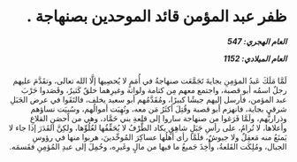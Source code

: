 <h1 dir="rtl">ظفر عبد المؤمن قائد الموحدين بصنهاجة .</h1>

<h5 dir="rtl">العام الهجري:  547

العام الميلادي: 1152

</h5>

<p dir="rtl">لَمَّا مَلَكَ عَبدُ المؤمِنِ بجايةَ تَجَمَّعَت صنهاجةُ في أُمَمٍ لا يُحصِيها إلَّا الله تعالى، وتقَدَّمَ عليهم رجلٌ اسمُه أبو قصبة، واجتمع معهم مِن كتامة ولواتة وغيرِهما خلقٌ كَثيرٌ، وقَصَدوا حَرْبَ عبد المؤمن، فأرسل إليهم جيشًا كبيرًا، ومُقَدَّمُهم أبو سعيد يخلف، فالتَقَوا في عرض الجَبَلِ شرقي بجاية، فانهزم أبو قصبة وقُتِلَ أكثَرُ مَن معه، ونُهِبَت أموالُهم، وسُبِيَت نساؤهم وذراريُّهم، ولَمَّا فَرَغوا من صنهاجة ساروا إلى قلعةِ بني حَمَّاد، وهي من أحصَنِ القلاعِ وأعلاها، لا تُرامُ، على رأسِ جَبَلٍ شاهِقٍ يكاد الطَّرْفُ لا يُحَقِّقُها لعُلُوِّها، ولكِنَّ القَدَرَ إذا جاء لا يَمنَعُ منه مَعقِلٌ ولا جيوشٌ، فلَمَّا رأى أهلُها عساكِرَ المُوحِّدينَ، هربوا منها في رؤوسِ الجبال، ومُلِكَت القَلعةُ، وأُخِذَ جَميعُ ما فيها من مالٍ وغَيرِه، وحُمِلَ إلى عبدِ المُؤمِنِ فقَسمَه.</p></br>
